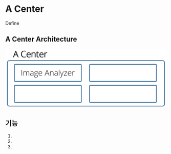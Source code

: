 # A Center
Define

## A Center Architecture

![Picture](./images/acenter.png)

## 기능
   1.
   2.
   3.
